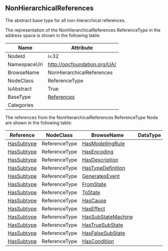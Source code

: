 <!-- objecttype -->
## NonHierarchicalReferences
The abstract base type for all non-hierarchical references.  
<!-- end of text -->
The representation of the NonHierarchicalReferences ReferenceType in the address space is shown in the following table:  

|Name|Attribute|
|---|---|
|NodeId|i=32|
|NamespaceUri|http://opcfoundation.org/UA/|
|BrowseName|NonHierarchicalReferences|
|NodeClass|ReferenceType|
|IsAbstract|True|
|BaseType|[References](../../ReferenceTypes/References/readme.md)|
|Categories||

The references from the NonHierarchicalReferences ReferenceType Node are shown in the following table:  

|Reference|NodeClass|BrowseName|DataType|TypeDefinition|ModellingRule|
|---|---|---|---|---|---|
|[HasSubtype](../../ReferenceTypes/HasSubtype/readme.md)|ReferenceType|[HasModellingRule](#HasModellingRule)||||
|[HasSubtype](../../ReferenceTypes/HasSubtype/readme.md)|ReferenceType|[HasEncoding](#HasEncoding)||||
|[HasSubtype](../../ReferenceTypes/HasSubtype/readme.md)|ReferenceType|[HasDescription](#HasDescription)||||
|[HasSubtype](../../ReferenceTypes/HasSubtype/readme.md)|ReferenceType|[HasTypeDefinition](#HasTypeDefinition)||||
|[HasSubtype](../../ReferenceTypes/HasSubtype/readme.md)|ReferenceType|[GeneratesEvent](#GeneratesEvent)||||
|[HasSubtype](../../ReferenceTypes/HasSubtype/readme.md)|ReferenceType|[FromState](#FromState)||||
|[HasSubtype](../../ReferenceTypes/HasSubtype/readme.md)|ReferenceType|[ToState](#ToState)||||
|[HasSubtype](../../ReferenceTypes/HasSubtype/readme.md)|ReferenceType|[HasCause](#HasCause)||||
|[HasSubtype](../../ReferenceTypes/HasSubtype/readme.md)|ReferenceType|[HasEffect](#HasEffect)||||
|[HasSubtype](../../ReferenceTypes/HasSubtype/readme.md)|ReferenceType|[HasSubStateMachine](#HasSubStateMachine)||||
|[HasSubtype](../../ReferenceTypes/HasSubtype/readme.md)|ReferenceType|[HasTrueSubState](#HasTrueSubState)||||
|[HasSubtype](../../ReferenceTypes/HasSubtype/readme.md)|ReferenceType|[HasFalseSubState](#HasFalseSubState)||||
|[HasSubtype](../../ReferenceTypes/HasSubtype/readme.md)|ReferenceType|[HasCondition](#HasCondition)||||


